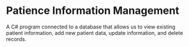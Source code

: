 # Patience Information Management
 A C# program connected to a database that allows us to view existing patient information, add new patient data, update information, and delete records.
